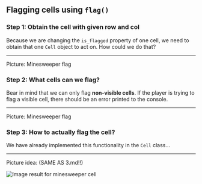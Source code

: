 ## Flagging cells using `flag()`

### Step 1: Obtain the cell with given row and col

Because we are changing the `is_flagged` property of one cell, we need to obtain that one `Cell` object to act on. How could we do that?

---

Picture: Minesweeper flag

### Step 2: What cells can we flag?

Bear in mind that we can only flag **non-visible cells**. If the player is trying to flag a visible cell, there should be an error printed to the console.

---

Picture: Minesweeper flag

### Step 3: How to actually flag the cell?

We have already implemented this functionality in the `Cell` class...

---

Picture idea: (SAME AS 3.md!!)

 ![Image result for minesweeper cell](https://i-cdn.phonearena.com/images/article/51145-image/Classic-Minesweeper-game-is-available-for-free-on-Android-and-iOS.jpg)